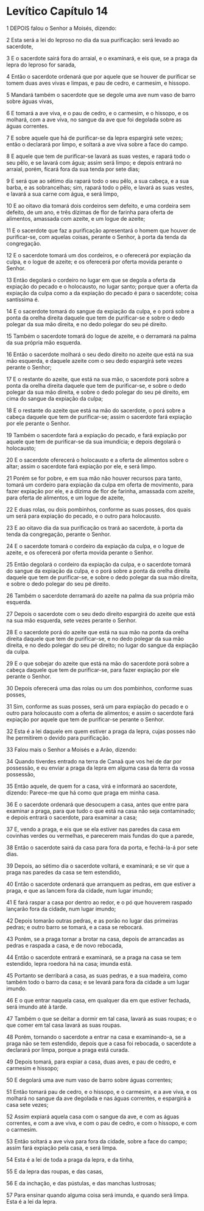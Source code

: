 # Levítico Capítulo 14

1	DEPOIS falou o Senhor a Moisés, dizendo:

2	Esta será a lei do leproso no dia da sua purificação: será levado ao sacerdote,

3	E o sacerdote sairá fora do arraial, e o examinará, e eis que, se a praga da lepra do leproso for sarada,

4	Então o sacerdote ordenará que por aquele que se houver de purificar se tomem duas aves vivas e limpas, e pau de cedro, e carmesim, e hissopo.

5	Mandará também o sacerdote que se degole uma ave num vaso de barro sobre águas vivas,

6	E tomará a ave viva, e o pau de cedro, e o carmesim, e o hissopo, e os molhará, com a ave viva, no sangue da ave que foi degolada sobre as águas correntes.

7	E sobre aquele que há de purificar-se da lepra espargirá sete vezes; então o declarará por limpo, e soltará a ave viva sobre a face do campo.

8	E aquele que tem de purificar-se lavará as suas vestes, e rapará todo o seu pêlo, e se lavará com água; assim será limpo; e depois entrará no arraial, porém, ficará fora da sua tenda por sete dias;

9	E será que ao sétimo dia rapará todo o seu pêlo, a sua cabeça, e a sua barba, e as sobrancelhas; sim, rapará todo o pêlo, e lavará as suas vestes, e lavará a sua carne com água, e será limpo,

10	E ao oitavo dia tomará dois cordeiros sem defeito, e uma cordeira sem defeito, de um ano, e três dízimas de flor de farinha para oferta de alimentos, amassada com azeite, e um logue de azeite;

11	E o sacerdote que faz a purificação apresentará o homem que houver de purificar-se, com aquelas coisas, perante o Senhor, à porta da tenda da congregação.

12	E o sacerdote tomará um dos cordeiros, e o oferecerá por expiação da culpa, e o logue de azeite; e os oferecerá por oferta movida perante o Senhor.

13	Então degolará o cordeiro no lugar em que se degola a oferta da expiação do pecado e o holocausto, no lugar santo; porque quer a oferta da expiação da culpa como a da expiação do pecado é para o sacerdote; coisa santíssima é.

14	E o sacerdote tomará do sangue da expiação da culpa, e o porá sobre a ponta da orelha direita daquele que tem de purificar-se e sobre o dedo polegar da sua mão direita, e no dedo polegar do seu pé direito.

15	Também o sacerdote tomará do logue de azeite, e o derramará na palma da sua própria mão esquerda.

16	Então o sacerdote molhará o seu dedo direito no azeite que está na sua mão esquerda, e daquele azeite com o seu dedo espargirá sete vezes perante o Senhor;

17	E o restante do azeite, que está na sua mão, o sacerdote porá sobre a ponta da orelha direita daquele que tem de purificar-se, e sobre o dedo polegar da sua mão direita, e sobre o dedo polegar do seu pé direito, em cima do sangue da expiação da culpa;

18	E o restante do azeite que está na mão do sacerdote, o porá sobre a cabeça daquele que tem de purificar-se; assim o sacerdote fará expiação por ele perante o Senhor.

19	Também o sacerdote fará a expiação do pecado, e fará expiação por aquele que tem de purificar-se da sua imundícia; e depois degolará o holocausto;

20	E o sacerdote oferecerá o holocausto e a oferta de alimentos sobre o altar; assim o sacerdote fará expiação por ele, e será limpo.

21	Porém se for pobre, e em sua mão não houver recursos para tanto, tomará um cordeiro para expiação da culpa em oferta de movimento, para fazer expiação por ele, e a dízima de flor de farinha, amassada com azeite, para oferta de alimentos, e um logue de azeite,

22	E duas rolas, ou dois pombinhos, conforme as suas posses, dos quais um será para expiação do pecado, e o outro para holocausto.

23	E ao oitavo dia da sua purificação os trará ao sacerdote, à porta da tenda da congregação, perante o Senhor.

24	E o sacerdote tomará o cordeiro da expiação da culpa, e o logue de azeite, e os oferecerá por oferta movida perante o Senhor.

25	Então degolará o cordeiro da expiação da culpa, e o sacerdote tomará do sangue da expiação da culpa, e o porá sobre a ponta da orelha direita daquele que tem de purificar-se, e sobre o dedo polegar da sua mão direita, e sobre o dedo polegar do seu pé direito.

26	Também o sacerdote derramará do azeite na palma da sua própria mão esquerda.

27	Depois o sacerdote com o seu dedo direito espargirá do azeite que está na sua mão esquerda, sete vezes perante o Senhor.

28	E o sacerdote porá do azeite que está na sua mão na ponta da orelha direita daquele que tem de purificar-se, e no dedo polegar da sua mão direita, e no dedo polegar do seu pé direito; no lugar do sangue da expiação da culpa.

29	E o que sobejar do azeite que está na mão do sacerdote porá sobre a cabeça daquele que tem de purificar-se, para fazer expiação por ele perante o Senhor.

30	Depois oferecerá uma das rolas ou um dos pombinhos, conforme suas posses,

31	Sim, conforme as suas posses, será um para expiação do pecado e o outro para holocausto com a oferta de alimentos; e assim o sacerdote fará expiação por aquele que tem de purificar-se perante o Senhor.

32	Esta é a lei daquele em quem estiver a praga da lepra, cujas posses não lhe permitirem o devido para purificação.

33	Falou mais o Senhor a Moisés e a Arão, dizendo:

34	Quando tiverdes entrado na terra de Canaã que vos hei de dar por possessão, e eu enviar a praga da lepra em alguma casa da terra da vossa possessão,

35	Então aquele, de quem for a casa, virá e informará ao sacerdote, dizendo: Parece-me que há como que praga em minha casa.

36	E o sacerdote ordenará que desocupem a casa, antes que entre para examinar a praga, para que tudo o que está na casa não seja contaminado; e depois entrará o sacerdote, para examinar a casa;

37	E, vendo a praga, e eis que se ela estiver nas paredes da casa em covinhas verdes ou vermelhas, e parecerem mais fundas do que a parede,

38	Então o sacerdote sairá da casa para fora da porta, e fechá-la-á por sete dias.

39	Depois, ao sétimo dia o sacerdote voltará, e examinará; e se vir que a praga nas paredes da casa se tem estendido,

40	Então o sacerdote ordenará que arranquem as pedras, em que estiver a praga, e que as lancem fora da cidade, num lugar imundo;

41	E fará raspar a casa por dentro ao redor, e o pó que houverem raspado lançarão fora da cidade, num lugar imundo;

42	Depois tomarão outras pedras, e as porão no lugar das primeiras pedras; e outro barro se tomará, e a casa se rebocará.

43	Porém, se a praga tornar a brotar na casa, depois de arrancadas as pedras e raspada a casa, e de novo rebocada,

44	Então o sacerdote entrará e examinará, se a praga na casa se tem estendido, lepra roedora há na casa; imunda está.

45	Portanto se derribará a casa, as suas pedras, e a sua madeira, como também todo o barro da casa; e se levará para fora da cidade a um lugar imundo.

46	E o que entrar naquela casa, em qualquer dia em que estiver fechada, será imundo até à tarde.

47	Também o que se deitar a dormir em tal casa, lavará as suas roupas; e o que comer em tal casa lavará as suas roupas.

48	Porém, tornando o sacerdote a entrar na casa e examinando-a, se a praga não se tem estendido, depois que a casa foi rebocada, o sacerdote a declarará por limpa, porque a praga está curada.

49	Depois tomará, para expiar a casa, duas aves, e pau de cedro, e carmesim e hissopo;

50	E degolará uma ave num vaso de barro sobre águas correntes;

51	Então tomará pau de cedro, e o hissopo, e o carmesim, e a ave viva, e os molhará no sangue da ave degolada e nas águas correntes, e espargirá a casa sete vezes;

52	Assim expiará aquela casa com o sangue da ave, e com as águas correntes, e com a ave viva, e com o pau de cedro, e com o hissopo, e com o carmesim.

53	Então soltará a ave viva para fora da cidade, sobre a face do campo; assim fará expiação pela casa, e será limpa.

54	Esta é a lei de toda a praga da lepra, e da tinha,

55	E da lepra das roupas, e das casas,

56	E da inchação, e das pústulas, e das manchas lustrosas;

57	Para ensinar quando alguma coisa será imunda, e quando será limpa. Esta é a lei da lepra.

